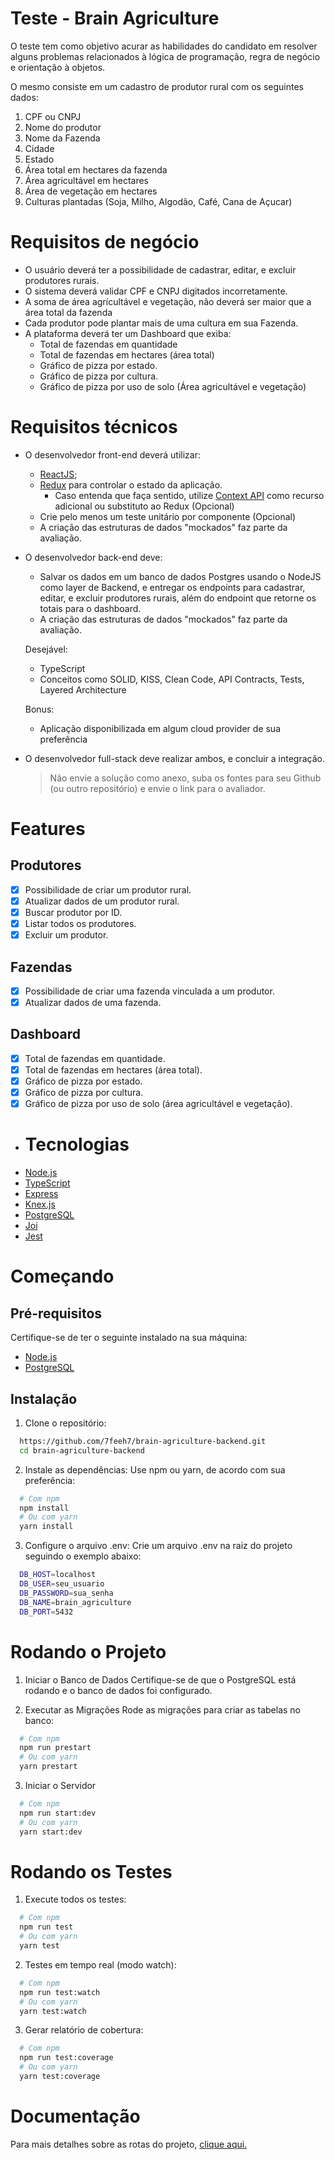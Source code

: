 # Teste - Brain Agriculture

O teste tem como objetivo acurar as habilidades do candidato em resolver alguns problemas relacionados à lógica de programação, regra de negócio e orientação à objetos.

O mesmo consiste em um cadastro de produtor rural com os seguintes dados:

1.  CPF ou CNPJ
2.  Nome do produtor
3.  Nome da Fazenda
4.  Cidade
5.  Estado
6.  Área total em hectares da fazenda
7.  Área agricultável em hectares
8.  Área de vegetação em hectares
9.  Culturas plantadas (Soja, Milho, Algodão, Café, Cana de Açucar)

# Requisitos de negócio

- O usuário deverá ter a possibilidade de cadastrar, editar, e excluir produtores rurais.
- O sistema deverá validar CPF e CNPJ digitados incorretamente.
- A soma de área agrícultável e vegetação, não deverá ser maior que a área total da fazenda
- Cada produtor pode plantar mais de uma cultura em sua Fazenda.
- A plataforma deverá ter um Dashboard que exiba:
  - Total de fazendas em quantidade
  - Total de fazendas em hectares (área total)
  - Gráfico de pizza por estado.
  - Gráfico de pizza por cultura.
  - Gráfico de pizza por uso de solo (Área agricultável e vegetação)

# Requisitos técnicos

- O desenvolvedor front-end deverá utilizar:

  - [ReactJS](http://reactjs.org);
  - [Redux](https://redux.js.org/) para controlar o estado da aplicação.
    - Caso entenda que faça sentido, utilize [Context API](https://reactjs.org/docs/context.html) como recurso adicional ou substituto ao Redux (Opcional)
  - Crie pelo menos um teste unitário por componente (Opcional)
  - A criação das estruturas de dados "mockados" faz parte da avaliação.

- O desenvolvedor back-end deve:
  - Salvar os dados em um banco de dados Postgres usando o NodeJS como layer de Backend, e entregar os endpoints para cadastrar, editar, e excluir produtores rurais, além do endpoint que retorne os totais para o dashboard.
  - A criação das estruturas de dados "mockados" faz parte da avaliação.

  Desejável:
  - TypeScript
  - Conceitos como SOLID, KISS, Clean Code, API Contracts, Tests, Layered Architecture

  Bonus:
  - Aplicação disponibilizada em algum cloud provider de sua preferência

- O desenvolvedor full-stack deve realizar ambos, e concluir a integração.
  > Não envie a solução como anexo, suba os fontes para seu Github (ou outro repositório) e envie o link para o avaliador.

# Features
## Produtores
- [x] Possibilidade de criar um produtor rural.
- [x] Atualizar dados de um produtor rural.
- [x] Buscar produtor por ID.
- [x] Listar todos os produtores.
- [x] Excluir um produtor.
## Fazendas
- [x] Possibilidade de criar uma fazenda vinculada a um produtor.
- [x] Atualizar dados de uma fazenda.
## Dashboard
- [x] Total de fazendas em quantidade.
- [x] Total de fazendas em hectares (área total).
- [x] Gráfico de pizza por estado.
- [x] Gráfico de pizza por cultura.
- [x] Gráfico de pizza por uso de solo (área agricultável e vegetação).

- # Tecnologias 
- [Node.js](https://nodejs.org/en/)
- [TypeScript](https://www.typescriptlang.org/)
- [Express](https://expressjs.com/pt-br/)
- [Knex.js](https://knexjs.org/)
- [PostgreSQL](https://www.postgresql.org/)
- [Joi](https://joi.dev/)
- [Jest](https://jestjs.io/)

# Começando
## Pré-requisitos
Certifique-se de ter o seguinte instalado na sua máquina:
- [Node.js](https://nodejs.org/en/)
- [PostgreSQL](https://www.postgresql.org/)

## Instalação
1. Clone o repositório:
  ```bash
    https://github.com/7feeh7/brain-agriculture-backend.git
    cd brain-agriculture-backend
  ```
2. Instale as dependências:
Use npm ou yarn, de acordo com sua preferência:
  ```bash
    # Com npm
    npm install
    # Ou com yarn
    yarn install
  ```
3. Configure o arquivo .env:
Crie um arquivo .env na raiz do projeto seguindo o exemplo abaixo:
  ```bash
    DB_HOST=localhost
    DB_USER=seu_usuario
    DB_PASSWORD=sua_senha
    DB_NAME=brain_agriculture
    DB_PORT=5432
  ```
# Rodando o Projeto
1. Iniciar o Banco de Dados
Certifique-se de que o PostgreSQL está rodando e o banco de dados foi configurado.

2. Executar as Migrações
Rode as migrações para criar as tabelas no banco:
  ```bash
    # Com npm
    npm run prestart
    # Ou com yarn
    yarn prestart
  ```
3. Iniciar o Servidor
  ```bash
    # Com npm
    npm run start:dev
    # Ou com yarn
    yarn start:dev
  ```
# Rodando os Testes
1. Execute todos os testes:
  ```bash
    # Com npm
    npm run test
    # Ou com yarn
    yarn test
  ```
2. Testes em tempo real (modo watch):
  ```bash
    # Com npm
    npm run test:watch
    # Ou com yarn
    yarn test:watch
  ```
3. Gerar relatório de cobertura:
  ```bash
    # Com npm
    npm run test:coverage
    # Ou com yarn
    yarn test:coverage
  ```
# Documentação
Para mais detalhes sobre as rotas do projeto, [clique aqui.](https://documenter.getpostman.com/view/15611768/2sAYBUEt4g)
